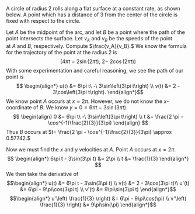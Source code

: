 A circle of radius 2 rolls along a flat surface at a constant rate, as shown below. A point which has a distance of 3 from the center of the circle is fixed with respect to the circle.  
  
Let $A$ be the midpoint of the arc, and let $B$ be a point where the path of the point intersects the surface. Let $v_A$ and $v_B$ be the speeds of the point at $A$ and $B,$ respectively. Compute $\frac{v_A}{v_B}.$
We know the formula for the trajectory of the point at the radius $2$ is $$\left(4\pi t\ -\ 2\sin\left(2\pi t\right),\ 2-\ 2\cos\left(2\pi t\right)\right)$$
With some experimentation and careful reasoning, we see the path of our point is $$
\begin{align*}
u(t) &= 6\pi t\ -\ 3\sin\left(3\pi t\right) \\ 
v(t) &= 2 - 3\cos\left(3\pi t\right).
\end{align*}$$
We know point $A$ occurs at $x=2\pi$. However, we do not know the $x$-coordinate of $B$. We know $y = 0 = 6\pi t\ -\ 3\sin\left(3\pi t\right)$.
$$
\begin{align}
0 &= 6\pi t\ -\ 3\sin\left(3\pi t\right) \\
t &= \frac{2 \pi - \cos^{-1}\frac{2}{3}}{3\pi}
\end{align}
$$
Thus $B$ occurs at $t= \frac{2 \pi - \cos^{-1}\frac{2}{3}}{3\pi} \approx 0.57742.$ 

Now we must find the $x$ and $y$ velocities at $A$. Point $A$ occurs at $x=2\pi$.
$$
\begin{align*}
6\pi t - 3\sin(3\pi t) &= 2\pi \\
t &= \frac{1}{3}
\end{align*}
$$
We then take the derivative of 
$$\begin{align*}
u(t) &= 6\pi t - 3\sin(3\pi t) \\ 
v(t) &= 2 - 3\cos(3\pi t)\\
u'(t) &= 6\pi - 9\pi\cos(3\pi t) \\ 
v'(t) &= 9\pi\sin(3\pi t)
\end{align*}$$
$$\begin{align*}
u'\left( \frac{1}{3} \right) &= 6\pi - 9\pi\cos(\pi) \\ 
v'\left( \frac{1}{3} \right) &= 9\pi\sin(\pi)
\end{align*}$$